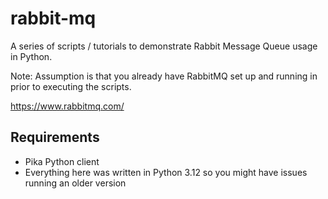 # rabbit-mq

A series of scripts / tutorials to demonstrate Rabbit Message Queue usage in Python.

Note: Assumption is that you already have RabbitMQ set up and running in prior to executing the scripts.

https://www.rabbitmq.com/


## Requirements

- Pika Python client
- Everything here was written in Python 3.12 so you might have issues running an older version
